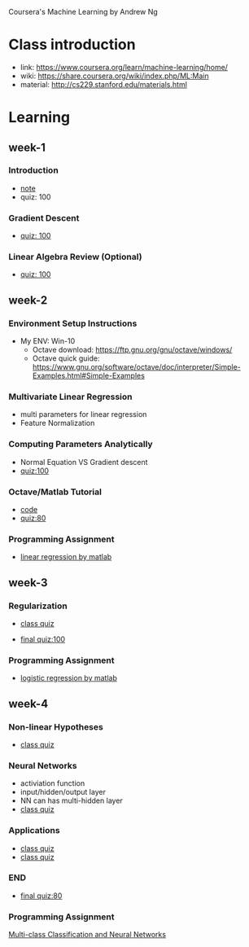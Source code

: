 Coursera's Machine Learning by Andrew Ng


# Class introduction

* link: https://www.coursera.org/learn/machine-learning/home/
* wiki: https://share.coursera.org/wiki/index.php/ML:Main
* material: http://cs229.stanford.edu/materials.html

# Learning


## week-1

### Introduction

* [note](https://github.com/ybdesire/training/blob/master/coursera_machine_learning_andrewng/week_1/Introduction.md)
* quiz: 100


### Gradient Descent

* [quiz: 100](https://github.com/ybdesire/training/blob/master/coursera_machine_learning_andrewng/week_1/quiz_Linear%20Regression%20with%20One%20Variable.docx)

### Linear Algebra Review (Optional)

* [quiz: 100](https://github.com/ybdesire/training/blob/master/coursera_machine_learning_andrewng/week_1/quiz_Linear%20Algebra.docx)


## week-2

### Environment Setup Instructions

* My ENV: Win-10
   * Octave download: https://ftp.gnu.org/gnu/octave/windows/
   * Octave quick guide: https://www.gnu.org/software/octave/doc/interpreter/Simple-Examples.html#Simple-Examples

### Multivariate Linear Regression

* multi parameters for linear regression
* Feature Normalization

### Computing Parameters Analytically

* Normal Equation VS Gradient descent
* [quiz:100](https://github.com/ybdesire/training/blob/master/coursera_machine_learning_andrewng/week_2/quiz_Linear%20Regression%20with%20Multiple%20Variables.docx)

### Octave/Matlab Tutorial

* [code](https://github.com/ybdesire/training/blob/master/coursera_machine_learning_andrewng/week_2/octave)
* [quiz:80](https://github.com/ybdesire/training/blob/master/coursera_machine_learning_andrewng/week_2/quiz_Octave%20Matlab%20Tutorial.docx)

### Programming Assignment

* [linear regression by matlab](https://github.com/ybdesire/training/blob/master/coursera_machine_learning_andrewng/week_2/machine-learning-ex1/ex1)


## week-3

### Regularization
* [class quiz](https://github.com/ybdesire/training/blob/master/coursera_machine_learning_andrewng/week_3/quiz_class_Regularized%20Logistic%20Regression.docx)

* [final quiz:100](https://github.com/ybdesire/training/blob/master/coursera_machine_learning_andrewng/week_3/quiz_week.docx)

### Programming Assignment

* [logistic regression by matlab](https://github.com/ybdesire/training/blob/master/coursera_machine_learning_andrewng/week_3/machine-learning-ex2/ex2)


## week-4

### Non-linear Hypotheses

* [class quiz](https://github.com/ybdesire/training/blob/master/coursera_machine_learning_andrewng/week_4/quiz_class_Non-linear%20Hypotheses.docx)


### Neural Networks

* activiation function
* input/hidden/output layer
* NN can has multi-hidden layer
* [class quiz](https://github.com/ybdesire/training/blob/master/coursera_machine_learning_andrewng/week_4/quiz_class_Neural_Networks_Model_Representation_I.docx)

### Applications

* [class quiz](https://github.com/ybdesire/training/blob/master/coursera_machine_learning_andrewng/week_4/quiz_class_Applications.docx)
* [class quiz](https://github.com/ybdesire/training/blob/master/coursera_machine_learning_andrewng/week_4/quiz_class_Multicalss.docx)

### END

* [final quiz:80](https://github.com/ybdesire/training/blob/master/coursera_machine_learning_andrewng/week_4/quiz_final.docx)

### Programming Assignment

[Multi-class Classification and Neural Networks](https://github.com/ybdesire/training/blob/master/coursera_machine_learning_andrewng/week_4/machine-learning-ex3)




